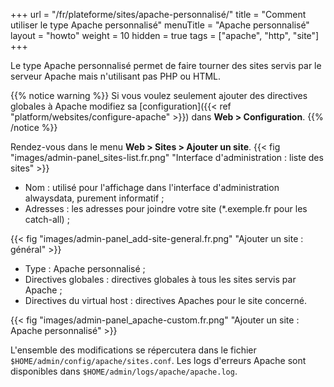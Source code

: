 +++
url = "/fr/plateforme/sites/apache-personnalisé/"
title = "Comment utiliser le type Apache personnalisé"
menuTitle = "Apache personnalisé"
layout = "howto"
weight = 10
hidden = true
tags = ["apache", "http", "site"]
+++

Le type Apache personnalisé permet de faire tourner des sites servis par le serveur Apache mais n'utilisant pas PHP ou HTML.

{{% notice warning %}}
Si vous voulez seulement ajouter des directives globales à Apache modifiez sa [configuration]({{< ref "platform/websites/configure-apache" >}}) dans **Web > Configuration**.
{{% /notice %}}

Rendez-vous dans le menu **Web > Sites > Ajouter un site**.
{{< fig "images/admin-panel_sites-list.fr.png" "Interface d'administration : liste des sites" >}}

- Nom : utilisé pour l'affichage dans l'interface d'administration alwaysdata, purement informatif ;
- Adresses : les adresses pour joindre votre site (*.exemple.fr pour les catch-all) ;

{{< fig "images/admin-panel_add-site-general.fr.png" "Ajouter un site : général" >}}

- Type : Apache personnalisé ;
- Directives globales : directives globales à tous les sites servis par Apache ;
- Directives du virtual host : directives Apaches pour le site concerné.


{{< fig "images/admin-panel_apache-custom.fr.png" "Ajouter un site : Apache personnalisé" >}}


L'ensemble des modifications se répercutera dans le fichier `$HOME/admin/config/apache/sites.conf`. Les logs d'erreurs Apache sont disponibles dans `$HOME/admin/logs/apache/apache.log`.

